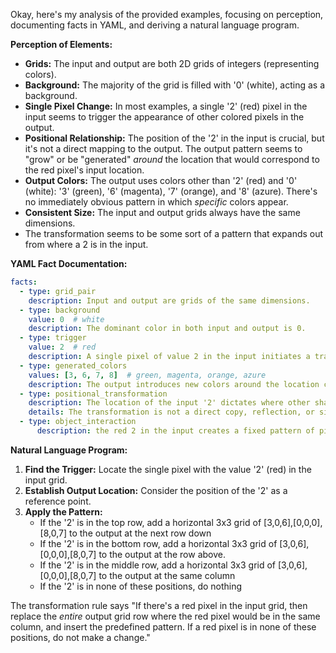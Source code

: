 Okay, here's my analysis of the provided examples, focusing on perception, documenting facts in YAML, and deriving a natural language program.

**Perception of Elements:**

*   **Grids:** The input and output are both 2D grids of integers (representing colors).
*   **Background:** The majority of the grid is filled with '0' (white), acting as a background.
*   **Single Pixel Change:** In most examples, a single '2' (red) pixel in the input seems to trigger the appearance of other colored pixels in the output.
*   **Positional Relationship:** The position of the '2' in the input is crucial, but it's not a direct mapping to the output. The output pattern seems to "grow" or be "generated" *around* the location that would correspond to the red pixel's input location.
*   **Output Colors:** The output uses colors other than '2' (red) and '0' (white): '3' (green), '6' (magenta), '7' (orange), and '8' (azure). There's no immediately obvious pattern in which *specific* colors appear.
*   **Consistent Size:** The input and output grids always have the same dimensions.
*   The transformation seems to be some sort of a pattern that expands out from where a 2 is in the input.

**YAML Fact Documentation:**


```yaml
facts:
  - type: grid_pair
    description: Input and output are grids of the same dimensions.
  - type: background
    value: 0  # white
    description: The dominant color in both input and output is 0.
  - type: trigger
    value: 2  # red
    description: A single pixel of value 2 in the input initiates a transformation.
  - type: generated_colors
    values: [3, 6, 7, 8]  # green, magenta, orange, azure
    description: The output introduces new colors around the location corresponding to the trigger.
  - type: positional_transformation
    description: The location of the input '2' dictates where other shapes grow.
    details: The transformation is not a direct copy, reflection, or simple translation.
  - type: object_interaction
      description: the red 2 in the input creates a fixed pattern of pixels in the output

```


**Natural Language Program:**

1.  **Find the Trigger:** Locate the single pixel with the value '2' (red) in the input grid.
2.  **Establish Output Location:** Consider the position of the '2' as a reference point.
3.  **Apply the Pattern:**
    *   If the '2' is in the top row, add a horizontal 3x3 grid of \[3,0,6],[0,0,0],[8,0,7] to the output at the next row down
    *   If the '2' is in the bottom row, add a horizontal 3x3 grid of \[3,0,6],[0,0,0],[8,0,7] to the output at the row above.
    *   If the '2' is in the middle row, add a horizontal 3x3 grid of \[3,0,6],[0,0,0],[8,0,7] to the output at the same column
    *   If the '2' is in none of these positions, do nothing

The transformation rule says "If there's a red pixel in the input grid, then replace the *entire* output grid row where the red pixel would be in the same column, and insert the predefined pattern. If a red pixel is in none of these positions, do not make a change."

